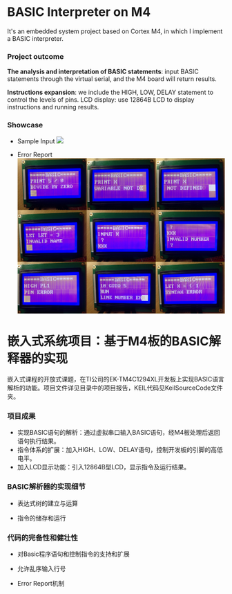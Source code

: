 # BASIC Interpreter on M4

It's an embedded system project based on Cortex M4, in which I implement a BASIC interpreter. 

### Project outcome

**The analysis and interpretation of BASIC statements**: input BASIC statements through the virtual serial, and the M4 board will return results.

**Instructions expansion**: we include the HIGH, LOW, DELAY statement to control the levels of pins.
LCD display: use 12864B LCD to display instructions and running results.

### Showcase

* Sample Input
![](/Demo/Demo1.png)

* Error Report
![](/Demo/Demo2.png)


# 嵌入式系统项目：基于M4板的BASIC解释器的实现

嵌入式课程的开放式课题，在TI公司的EK-TM4C1294XL开发板上实现BASIC语言解析的功能。项目文件详见目录中的项目报告，KEIL代码见KeilSourceCode文件夹。

### 项目成果

- 实现BASIC语句的解析：通过虚拟串口输入BASIC语句，经M4板处理后返回语句执行结果。
- 指令体系的扩展：加入HIGH、LOW、DELAY语句，控制开发板的引脚的高低电平。
- 加入LCD显示功能：引入12864B型LCD，显示指令及运行结果。

### BASIC解析器的实现细节

- 表达式树的建立与运算

- 指令的储存和运行

### 代码的完备性和健壮性

- 对Basic程序语句和控制指令的支持和扩展

- 允许乱序输入行号

- Error Report机制

